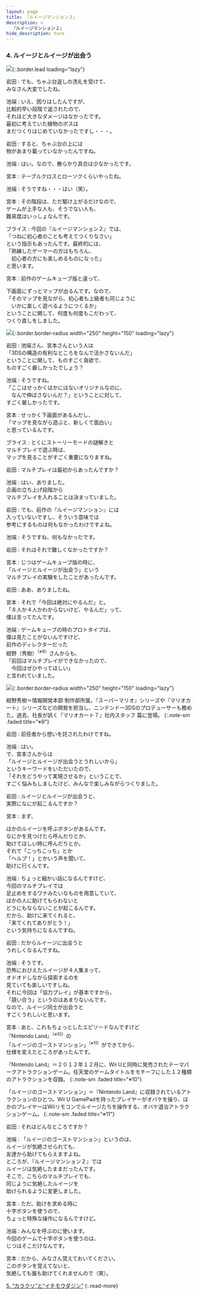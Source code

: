 ```yaml
---
layout: page
title: 『ルイージマンション２』
description: >
  『ルイージマンション２』
hide_description: ture
---
```


### 4. ルイージとルイージが出会う

![](/interviews/jp/3ds/aggj/vol1/img/mainvisual4.jpg){:.border.lead loading="lazy"}

岩田
: でも、ちゃぶ台返しの洗礼を受けて、<br>みなさん大変でしたね。

池端
: いえ、困りはしたんですが、<br>比較的早い段階で返されたので、<br>それほど大きなダメージはなかったです。<br>最初に考えていた植物のボスは<br>まだつくりはじめていなかったですし・・・。

岩田
: すると、ちゃぶ台の上には<br>物があまり載っていなかったんですね。

池端
: はい。なので、散らかり具合は少なかったです。

宮本
: テーブルクロスとローソクくらいやったね。

池端
: そうですね・・・はい（笑）。

宮本
: その階段は、ただ駆け上がるだけなので、<br>ゲームが上手な人も、そうでない人も、<br>難易度はいっしょなんです。

ブライス
: 今回の『ルイージマンション２』では、<br>「つねに初心者のことも考えてつくりなさい」<br>という指示もあったんです。最終的には、<br>「熟練したゲーマーの方はもちろん、<br>　初心者の方にも楽しめるものになった」<br>と思います。

宮本
: 前作のゲームキューブ版と違って、<br>

下画面にずっとマップが出るんです。なので、<br>「そのマップを見ながら、初心者も上級者も同じように<br>　いかに楽しく遊べるようにつくるか」<br>ということに関して、何度も何度もこだわって、<br>つくり直しをしました。

![](/interviews/jp/3ds/aggj/vol1/img/photo15.jpg){:.border.border-radius width="250" height="150"  loading="lazy"}

岩田
: 池端さん、宮本さんという人は<br>「3DSの構造の有利なところをなんで活かさないんだ」<br>ということに関して、ものすごく貪欲で、<br>ものすごく厳しかったでしょう？

池端
: そうですね。<br>「ここはせっかくほかにはないオリジナルなのに、<br>　なんで伸ばさないんだ？」ということに対して、<br>すごく厳しかったです。

宮本
: せっかく下画面があるんだし、<br>「マップを見ながら遊ぶと、新しくて面白い」<br>と思っているんです。

ブライス
: とくにストーリーモードの謎解きと<br>マルチプレイで遊ぶ時は、<br>マップを見ることがすごく重要になりますね。

岩田
: マルチプレイは最初からあったんですか？

池端
: はい、ありました。<br>企画の立ち上げ段階から<br>マルチプレイを入れることは決まっていました。

岩田
: でも、前作の『ルイージマンション』には<br>入っていないですし、そういう意味では<br>参考にするものは何もなかったわけですよね。

池端
: そうですね、何もなかったです。

岩田
: それはそれで難しくなかったですか？

宮本
: じつはゲームキューブ版の時に、<br>「ルイージとルイージが出会う」という<br>マルチプレイの実験をしたことがあったんです。

岩田
: ああ、ありましたね。

宮本
: それで「今回は絶対にやるんだ」と。<br>「８人か４人かわからないけど、やるんだ」って、<br>僕は言ってたんです。

池端
: ゲームキューブの時のプロトタイプは、<br>僕は見たことがないんですけど、<br>前作のディレクターだった<br>紺野（秀樹）<sup>（※9）</sup>さんからも、<br>「前回はマルチプレイができなかったので、<br>　今回はぜひやってほしい」<br>と言われていました。

![](/interviews/jp/3ds/aggj/vol1/img/photo16.jpg){:.border.border-radius width="250" height="150"  loading="lazy"}



紺野秀樹＝情報開発本部 制作部所属。『スーパーマリオ』シリーズや『マリオカート』シリーズなどの開発を担当し、ニンテンドー3DSのプロデューサーも務めた。過去、社長が訊く『マリオカート７』社内スタッフ 篇に登場。
{:.note-sm .faded title="※9"}

岩田
: 前任者から想いを託されたわけですね。

池端
: はい。<br>で、宮本さんからは<br>「ルイージとルイージが出会うとうれしいから」<br>というキーワードをいただいたので、<br>「それをどうやって実現させるか」ということで、<br>すごく悩みもしましたけど、みんなで楽しみながらつくりました。

岩田
: ルイージとルイージが出会うと、<br>実際になにが起こるんですか？

宮本
: まず、

ほかのルイージを呼ぶボタンがあるんです。<br>なにかを見つけたら呼んだりとか、<br>助けてほしい時に呼んだりとか。<br>それで「こっちこっち」とか<br>「ヘルプ！」とかいう声を聞いて、<br>助けに行くんです。

池端
: ちょっと細かい話になるんですけど、<br>今回のマルチプレイでは<br>足止めをするワナみたいなものを用意していて、<br>ほかの人に助けてもらわないと<br>どうにもならないことが起こるんです。<br>だから、助けに来てくれると、<br>「来てくれてありがとう！」<br>という気持ちになるんですね。

岩田
: だからルイージに出会うと<br>うれしくなるんですね。

池端
: そうです。<br>恐怖におびえたルイージが４人集まって、<br>オドオドしながら探索するのを<br>見ていても楽しいですしね。<br>それに今回は「協力プレイ」が基本ですから、<br>「競い合う」というのはあまりないんです。<br>なので、ルイージ同士が出会うと<br>すごくうれしいと思います。

宮本
: あと、これもちょっとしたエピソードなんですけど<br>『Nintendo Land』<sup>（※10）</sup>の<br>「ルイージのゴーストマンション」<sup>（※11）</sup>ができてから、<br>仕様を変えたところがあったんです。


『Nintendo Land』＝２０１２年１２月に、Wii Uと同時に発売されたテーマパークアトラクションゲーム。任天堂のゲームタイトルをモチーフにした１２種類のアトラクションを収録。
{:.note-sm .faded title="※10"}


「ルイージのゴーストマンション」＝『Nintendo Land』に収録されているアトラクションのひとつ。Wii U GamePadを持ったプレイヤーがオバケを操り、ほかのプレイヤーはWiiリモコンでルイージたちを操作する、オバケ退治アトラクションゲーム。
{:.note-sm .faded title="※11"}

岩田
: それはどんなところですか？

池端
: 「ルイージのゴーストマンション」というのは、<br>ルイージが気絶させられても、<br>友達から助けてもらえますよね。<br>ところが、『ルイージマンション２』では<br>ルイージは気絶したままだったんです。<br>そこで、こちらのマルチプレイでも、<br>同じように気絶したルイージを<br>助けられるように変更しました。

宮本
: ただ、助けを求める時に<br>十字ボタンを使うので、<br>ちょっと特殊な操作になるんですけど。

池端
: みんなを呼ぶのに使います。<br>今回のゲームで十字ボタンを使うのは、<br>じつはそこだけなんです。

宮本
: だから、みなさん覚えておいてください。<br>このボタンを覚えてないと、<br>気絶しても誰も助けてくれませんので（笑）。



[5. “カラクリ”と“イチモウダジン”](5.md)
{:.read-more}

